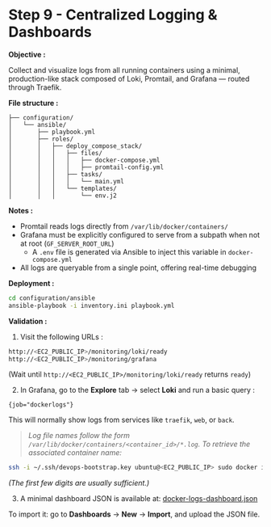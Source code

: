 # Step 9 - Centralized Logging & Dashboards

**Objective :**

Collect and visualize logs from all running containers using a minimal, production-like stack composed of Loki, Promtail, and Grafana — routed through Traefik.

**File structure :**

```
├── configuration/
│   └── ansible/
│       ├── playbook.yml
│       ├── roles/ 
│       │   ├── deploy_compose_stack/
│       │   │   ├── files/
│       │   │   │   ├── docker-compose.yml
│       │   │   │   ├── promtail-config.yml  
│       │   │   ├── tasks/
│       │   │   │   └── main.yml
│       │   │   └── templates/
│       │   │       └── env.j2
```

**Notes :**

- Promtail reads logs directly from `/var/lib/docker/containers/`
- Grafana must be explicitly configured to serve from a subpath when not at root (`GF_SERVER_ROOT_URL`)
	- A `.env` file is generated via Ansible to inject this variable in `docker-compose.yml`
- All logs are queryable from a single point, offering real-time debugging

**Deployment :**

```bash
cd configuration/ansible
ansible-playbook -i inventory.ini playbook.yml
````

**Validation :**

1. Visit the following URLs :
    

```bash
http://<EC2_PUBLIC_IP>/monitoring/loki/ready
http://<EC2_PUBLIC_IP>/monitoring/grafana
```

(Wait until `http://<EC2_PUBLIC_IP>/monitoring/loki/ready` returns `ready`)

2. In Grafana, go to the **Explore** tab → select **Loki** and run a basic query :
    

```
{job="dockerlogs"}
```

This will normally show logs from services like `traefik`, `web`, or `back`.

>*Log file names follow the form `/var/lib/docker/containers/<container_id>/*.log`.  To retrieve the associated container name:*

```bash
ssh -i ~/.ssh/devops-bootstrap.key ubuntu@<EC2_PUBLIC_IP> sudo docker inspect --format '{{.Name}}' <container_id_prefix>
```

*(The first few digits are usually sufficient.)*

3. A minimal dashboard JSON is available at: [docker-logs-dashboard.json](docs/grafana/docker-logs-dashboard.json)

To import it: go to **Dashboards** → **New** → **Import**, and upload the JSON file.